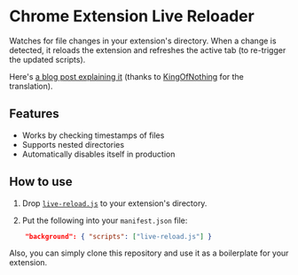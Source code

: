 # Chrome Extension Live Reloader

Watches for file changes in your extension's directory. When a change is detected, it reloads the extension and refreshes the active tab (to re-trigger the updated scripts).

Here's [a blog post explaining it](https://60devs.com/hot-reloading-for-chrome-extensions.html) (thanks to [KingOfNothing](https://habrahabr.ru/users/KingOfNothing/) for the translation).

## Features

- Works by checking timestamps of files
- Supports nested directories
- Automatically disables itself in production

## How to use

1. Drop [`live-reload.js`](https://github.com/ulken/crx-livereload/blob/master/live-reload.js) to your extension's directory.

2. Put the following into your `manifest.json` file:

```json
    "background": { "scripts": ["live-reload.js"] }
```

Also, you can simply clone this repository and use it as a boilerplate for your extension.
